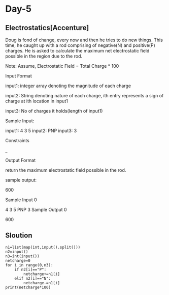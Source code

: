 # Day-5
## Electrostatics[Accenture]
Doug is fond of change, every now and then he tries to do new things. This time, he caught up with a rod comprising of negative(N) and positive(P) charges. He is asked to calculate the maximum net electrostatic field possible in the region due to the rod.

Note: Assume, Electrostatic Field = Total Charge * 100

Input Format

input1: integer array denoting the magnitude of each charge

input2: String denoting nature of each charge, ith entry represents a sign of charge at ith location in input1

input3: No of charges it holds(length of input1)

Sample Input:

input1: 4 3 5 input2: PNP input3: 3

Constraints

_

Output Format

return the maximum electrostatic field possible in the rod.

sample output:

600

Sample Input 0

4 3 5
PNP
3
Sample Output 0

600

## Sloution 
```
n1=list(map(int,input().split()))
n2=input()
n3=int(input())
netcharge=0
for i in range(0,n3):
    if n2[i]=="P":
        netcharge+=n1[i]
    elif n2[i]=="N":
        netcharge-=n1[i]
print(netcharge*100)
```
